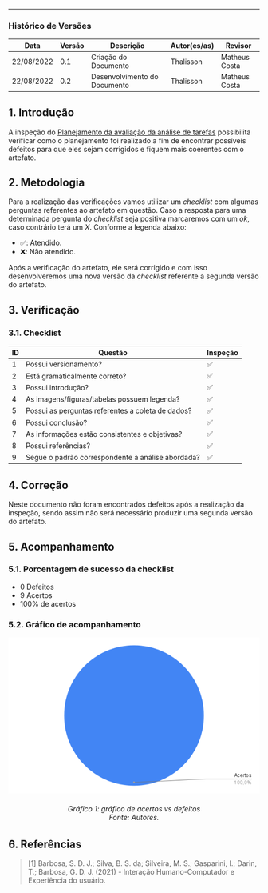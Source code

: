 ***

### Histórico de Versões

**Data** | **Versão** | **Descrição** | **Autor(es/as)** | **Revisor** |
--- | --- | --- | --- | --- |
22/08/2022 | 0.1 | Criação do Documento | Thalisson | Matheus Costa
22/08/2022 | 0.2 | Desenvolvimento do Documento | Thalisson | Matheus Costa

## 1. Introdução

A inspeção do [Planejamento da avaliação da análise de tarefas](../designAvalEDesenv/nivel1/analiseTarefas/planejamento-analise-tarefas.md) possibilita verificar como o planejamento foi realizado a fim de encontrar possíveis defeitos para que eles sejam corrigidos e fiquem mais coerentes com o artefato.

## 2. Metodologia

Para a realização das verificações vamos utilizar um _checklist_ com algumas perguntas referentes ao artefato em questão. Caso a resposta para uma determinada pergunta do _checklist_ seja positiva marcaremos com um _ok_, caso contrário terá um _X_. Conforme a legenda abaixo:

- ✅: Atendido.
- ❌: Não atendido.

Após a verificação do artefato, ele será corrigido e com isso desenvolveremos uma nova versão da _checklist_ referente a segunda versão do artefato.

## 3. Verificação

### 3.1. Checklist

ID | Questão | Inspeção
--- | --- | ---
1 | Possui versionamento? | ✅
2 | Está gramaticalmente correto? | ✅
3 | Possui introdução? | ✅
4 | As imagens/figuras/tabelas possuem legenda? | ✅
5 | Possui as perguntas referentes a coleta de dados? | ✅
6 | Possui conclusão? | ✅
7 | As informações estão consistentes e objetivas? | ✅
8 | Possui referências? | ✅
9 | Segue o padrão correspondente à análise abordada? | ✅


## 4. Correção

Neste documento não foram encontrados defeitos após a realização da inspeção, sendo assim não será necessário produzir uma segunda versão do artefato.

## 5. Acompanhamento
### 5.1. Porcentagem de sucesso da checklist

- 0 Defeitos
- 9 Acertos
- 100% de acertos

### 5.2. Gráfico de acompanhamento

![Gráfico](../assets/verif-pa-analise-tarefas.png)
<h6 align = "center">Gráfico 1: gráfico de acertos vs defeitos <br>Fonte: Autores. </h6>

## 6. Referências

> [1] Barbosa, S. D. J.; Silva, B. S. da; Silveira, M. S.; Gasparini, I.; Darin, T.; Barbosa, G. D. J. (2021) - Interação Humano-Computador e Experiência do usuário.
